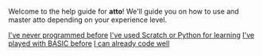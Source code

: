 Welcome to the help guide for **atto**! We'll guide you on how to use and master atto depending on your experience level.

<a href="javascript:visitDocumentation('docs/beginner.md');" class="card darkGreen">I've never programmed before</a>
<a href="javascript:visitDocumentation('docs/fromedu.md');" class="card purple">I've used Scratch or Python for learning</a>
<a href="javascript:visitDocumentation('docs/frombasic.md');" class="card darkBlue">I've played with BASIC before</a>
<a href="javascript:visitDocumentation('docs/advanced.md');" class="card magenta">I can already code well</a>